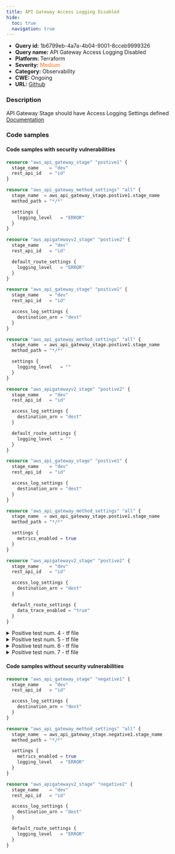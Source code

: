 ```yaml
---
title: API Gateway Access Logging Disabled
hide:
  toc: true
  navigation: true
---
```


<style>
  .highlight .hll {
    background-color: #ff171742;
  }
  .md-content {
    max-width: 1100px;
    margin: 0 auto;
  }
</style>

-   **Query id:** 1b6799eb-4a7a-4b04-9001-8cceb9999326
-   **Query name:** API Gateway Access Logging Disabled
-   **Platform:** Terraform
-   **Severity:** <span style="color:#ff7213">Medium</span>
-   **Category:** Observability
-   **CWE:** Ongoing
-   **URL:** [Github](https://github.com/Checkmarx/kics/tree/master/assets/queries/terraform/aws/api_gateway_access_logging_disabled)

### Description
API Gateway Stage should have Access Logging Settings defined<br>
[Documentation](https://registry.terraform.io/providers/hashicorp/aws/latest/docs/resources/api_gateway_stage#access_log_settings)

### Code samples
#### Code samples with security vulnerabilities
```tf title="Positive test num. 1 - tf file" hl_lines="1 15"
resource "aws_api_gateway_stage" "postive1" {
  stage_name    = "dev"
  rest_api_id   = "id"
}

resource "aws_api_gateway_method_settings" "all" {
  stage_name  = aws_api_gateway_stage.postive1.stage_name
  method_path = "*/*"

  settings {
    logging_level   = "ERROR"
  }
}

resource "aws_apigatewayv2_stage" "postive2" {
  stage_name    = "dev"
  rest_api_id   = "id"

  default_route_settings {
    logging_level   = "ERROR"
  }
}

```
```tf title="Positive test num. 2 - tf file" hl_lines="28 15"
resource "aws_api_gateway_stage" "postive1" {
  stage_name    = "dev"
  rest_api_id   = "id"

  access_log_settings {
    destination_arn = "dest"
  }
}

resource "aws_api_gateway_method_settings" "all" {
  stage_name  = aws_api_gateway_stage.postive1.stage_name
  method_path = "*/*"

  settings {
    logging_level   = ""
  }
}

resource "aws_apigatewayv2_stage" "postive2" {
  stage_name    = "dev"
  rest_api_id   = "id"

  access_log_settings {
    destination_arn = "dest"
  }

  default_route_settings {
    logging_level   = ""
  }
}

```
```tf title="Positive test num. 3 - tf file" hl_lines="27 14"
resource "aws_api_gateway_stage" "postive1" {
  stage_name    = "dev"
  rest_api_id   = "id"

  access_log_settings {
    destination_arn = "dest"
  }
}

resource "aws_api_gateway_method_settings" "all" {
  stage_name  = aws_api_gateway_stage.postive1.stage_name
  method_path = "*/*"

  settings {
    metrics_enabled = true
  }
}

resource "aws_apigatewayv2_stage" "postive2" {
  stage_name    = "dev"
  rest_api_id   = "id"

  access_log_settings {
    destination_arn = "dest"
  }

  default_route_settings {
    data_trace_enabled = "true"
  }
}

```
<details><summary>Positive test num. 4 - tf file</summary>

```tf hl_lines="10 15"
resource "aws_api_gateway_stage" "postive1" {
  stage_name    = "dev"
  rest_api_id   = "id"

  access_log_settings {
    destination_arn = "dest"
  }
}

resource "aws_api_gateway_method_settings" "all" {
  stage_name  = aws_api_gateway_stage.postive1.stage_name
  method_path = "*/*"
}

resource "aws_apigatewayv2_stage" "postive2" {
  stage_name    = "dev"
  rest_api_id   = "id"

  access_log_settings {
    destination_arn = "dest"
  }
}

```
</details>
<details><summary>Positive test num. 5 - tf file</summary>

```tf hl_lines="28 15"
resource "aws_api_gateway_stage" "postive1" {
  stage_name    = "dev"
  rest_api_id   = "id"

  access_log_settings {
    destination_arn = "dest"
  }
}

resource "aws_api_gateway_method_settings" "all" {
  stage_name  = aws_api_gateway_stage.postive1.stage_name
  method_path = "*/*"

  settings {
    logging_level   = "OFF"
  }
}

resource "aws_apigatewayv2_stage" "postive2" {
  stage_name    = "dev"
  rest_api_id   = "id"

  access_log_settings {
    destination_arn = "dest"
  }

  default_route_settings {
    logging_level   = "OFF"
  }
}

```
</details>
<details><summary>Positive test num. 6 - tf file</summary>

```tf hl_lines="27 14"
resource "aws_api_gateway_stage" "postive1" {
  stage_name    = "dev"
  rest_api_id   = "id"

  access_log_settings {
    destination_arn = "dest"
  }
}

resource "aws_api_gateway_method_settings" "all" {
  stage_name  = aws_api_gateway_stage.postive1.stage_name
  method_path = "*/*"

  settings {
  }
}


resource "aws_apigatewayv2_stage" "postive2" {
  stage_name    = "dev"
  rest_api_id   = "id"

  access_log_settings {
    destination_arn = "dest"
  }

  default_route_settings {
  }
}

```
</details>
<details><summary>Positive test num. 7 - tf file</summary>

```tf hl_lines="1"
resource "aws_api_gateway_stage" "postive1" {
  stage_name    = "dev"
  rest_api_id   = "id"

  access_log_settings {
    destination_arn = "dest"
  }
}

```
</details>


#### Code samples without security vulnerabilities
```tf title="Negative test num. 1 - tf file"
resource "aws_api_gateway_stage" "negative1" {
  stage_name    = "dev"
  rest_api_id   = "id"

  access_log_settings {
    destination_arn = "dest"
  }
}

resource "aws_api_gateway_method_settings" "all" {
  stage_name  = aws_api_gateway_stage.negative1.stage_name
  method_path = "*/*"

  settings {
    metrics_enabled = true
    logging_level   = "ERROR"
  }
}

resource "aws_apigatewayv2_stage" "negative2" {
  stage_name    = "dev"
  rest_api_id   = "id"

  access_log_settings {
    destination_arn = "dest"
  }

  default_route_settings {
    logging_level   = "ERROR"
  }
}


```
